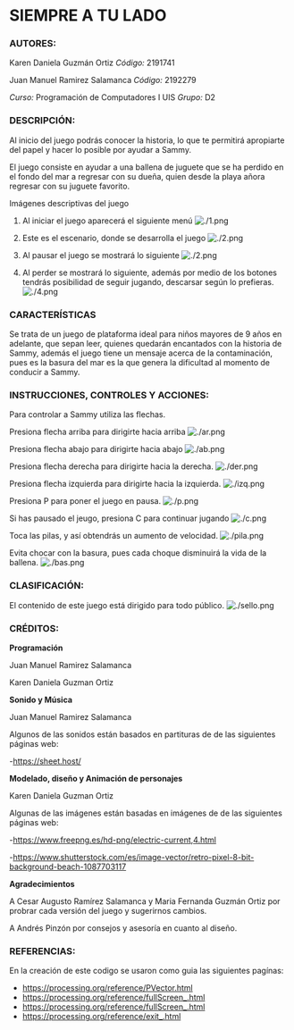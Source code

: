 # SIEMPRE A TU LADO

### **AUTORES:**


Karen Daniela Guzmán Ortiz    _Código:_ 2191741

Juan Manuel Ramirez Salamanca    _Código:_ 2192279

_Curso:_ Programación de Computadores I UIS  _Grupo:_ D2

### **DESCRIPCIÓN:**


Al inicio del juego podrás conocer la historia, lo que te permitirá apropiarte del papel y hacer lo posible por ayudar a Sammy.

El juego consiste en ayudar a una ballena de juguete que se ha perdido en el fondo del mar a regresar con su dueña, quien desde la playa añora regresar con su juguete favorito.

Imágenes descriptivas del juego


1. Al iniciar el juego aparecerá el siguiente menú
![./1.png](./1.png)


2. Este es el escenario, donde se desarrolla el juego
![./2.png](./2.png)


3. Al pausar el juego se mostrará lo siguiente
![./2.png](./3.png)


4. Al perder se mostrará lo siguiente, además por medio de los botones tendrás posibilidad de seguir jugando, descarsar según lo prefieras.
![./4.png](./4.png)


### **CARACTERÍSTICAS**


Se trata de un juego de plataforma ideal para niños mayores de 9 años en adelante, que sepan leer, quienes quedarán encantados con la historia de Sammy, además el juego tiene un mensaje acerca de la contaminación, pues es la basura del mar es la que genera la dificultad al momento de conducir a Sammy.

### **INSTRUCCIONES, CONTROLES Y ACCIONES:**

Para controlar a Sammy utiliza las flechas.

Presiona flecha arriba para dirigirte hacia arriba
![./ar.png](./ar.png)


Presiona flecha abajo para dirigirte hacia abajo
![./ab.png](./ab.png)

Presiona flecha derecha para dirigirte hacia la derecha.
![./der.png](./der.png)


Presiona flecha izquierda para dirigirte hacia la izquierda.
![./izq.png](./izq.png)


Presiona P para poner el juego en pausa.
![./p.png](./p.png)


Si has pausado el jeugo, presiona C para continuar jugando
![./c.png](./c.png)


Toca las pilas, y así obtendrás un aumento de velocidad.
![./pila.png](./pila.png)


Evita chocar con la basura, pues cada choque disminuirá la vida de la ballena.
![./bas.png](./bas.png)



### **CLASIFICACIÓN:**


El contenido de este juego está dirigido para todo público.
![./sello.png](./sello.png)



### **CRÉDITOS:**


**Programación**

Juan Manuel Ramirez Salamanca

Karen Daniela Guzman Ortiz

**Sonido y Música**

Juan Manuel Ramirez Salamanca

Algunos de las sonidos están basados en partituras de de las siguientes páginas web:

-https://sheet.host/

**Modelado, diseño y Animación de personajes**

Karen Daniela Guzman Ortiz

Algunas de las imágenes están basadas en imágenes de de las siguientes páginas web:

-https://www.freepng.es/hd-png/electric-current,4.html

-https://www.shutterstock.com/es/image-vector/retro-pixel-8-bit-background-beach-1087703117

**Agradecimientos**

A Cesar Augusto Ramírez Salamanca y Maria Fernanda Guzmán Ortiz por probrar cada versión del juego y sugerirnos cambios.

A Andrés Pinzón por consejos y asesoría en cuanto al diseño.


### **REFERENCIAS:**


En la creación de este codigo se usaron como guia las siguientes pagínas:
- https://processing.org/reference/PVector.html
- https://processing.org/reference/fullScreen_.html
- https://processing.org/reference/fullScreen_.html
- https://processing.org/reference/exit_.html

